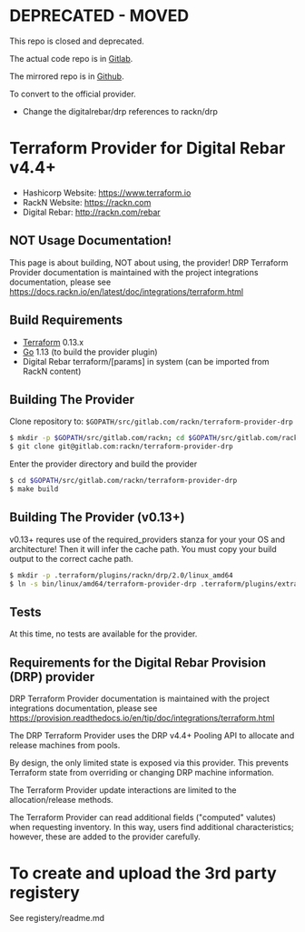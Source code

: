 # DEPRECATED - MOVED

This repo is closed and deprecated.

The actual code repo is in [Gitlab](https://gitlab.com/rackn/terraform-provider-drp).

The mirrored repo is in [Github](https://github.com/rackn/terraform-provider-drp).

To convert to the official provider.

- Change the digitalrebar/drp references to rackn/drp


# Terraform Provider for Digital Rebar v4.4+

- Hashicorp Website: https://www.terraform.io
- RackN Website: https://rackn.com
- Digital Rebar: http://rackn.com/rebar

## NOT Usage Documentation!

This page is about building, NOT about using, the provider! DRP Terraform Provider documentation is maintained with the project integrations documentation, please see https://docs.rackn.io/en/latest/doc/integrations/terraform.html

## Build Requirements

- [Terraform](https://www.terraform.io/downloads.html) 0.13.x
- [Go](https://golang.org/doc/install) 1.13 (to build the provider plugin)
- Digital Rebar terraform/[params] in system (can be imported from RackN content)

## Building The Provider

Clone repository to: `$GOPATH/src/gitlab.com/rackn/terraform-provider-drp`

```sh
$ mkdir -p $GOPATH/src/gitlab.com/rackn; cd $GOPATH/src/gitlab.com/rackn
$ git clone git@gitlab.com:rackn/terraform-provider-drp
```

Enter the provider directory and build the provider

```sh
$ cd $GOPATH/src/gitlab.com/rackn/terraform-provider-drp
$ make build
```

## Building The Provider (v0.13+)

v0.13+ requres use of the required_providers stanza for your your OS and architecture! Then it will infer the cache path. You must copy your build output to the correct cache path.

```sh
$ mkdir -p .terraform/plugins/rackn/drp/2.0/linux_amd64
$ ln -s bin/linux/amd64/terraform-provider-drp .terraform/plugins/extras.rackn.io/rackn/drp/2.0.0/linux_amd64
```

## Tests

At this time, no tests are available for the provider.

## Requirements for the Digital Rebar Provision (DRP) provider

DRP Terraform Provider documentation is maintained with the project integrations documentation, please see https://provision.readthedocs.io/en/tip/doc/integrations/terraform.html

The DRP Terraform Provider uses the DRP v4.4+ Pooling API to allocate and release
machines from pools.

By design, the only limited state is exposed via this provider. This prevents Terraform state from overriding or changing DRP machine information.

The Terraform Provider update interactions are limited to the allocation/release methods.

The Terraform Provider can read additional fields ("computed" valutes) when requesting inventory. In this way, users find additional characteristics; however, these are
added to the provider carefully.

# To create and upload the 3rd party registery

See registery/readme.md

